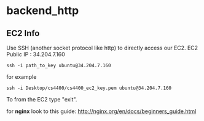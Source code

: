 # backend_http
## EC2 Info
Use SSH (another socket protocol like http) to directly access our EC2. EC2 Public IP : 34.204.7.160
``` 
ssh -i path_to_key ubuntu@34.204.7.160
``` 
for example 
```
ssh -i Desktop/cs4400/cs4400_ec2_key.pem ubuntu@34.204.7.160
```
To from the EC2 type "exit".

for **nginx** look to this guide: http://nginx.org/en/docs/beginners_guide.html
